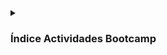 

<details>
  <summary><h3>Índice Actividades Bootcamp</h3> </summary>
      <details>
        <summary> <h4>Módulo 2 - Fundamentos del Desarrollo Front End</h4> </summary>
          <h5> 1.- Aspectos principales del desarrollo en web</h5>
            - <a href="https://github.com/JuanAndresSalas/M2-ABRPO_1.git">Actividad Grupal: M2-ABRPO_1</a>
          <h5> 2.- Hojas de Estilos CSS</h5>
            - <a href="https://github.com/JuanAndresSalas/M2-ABRPO_2.git">Actividad Grupal: M2-ABRPO_2</a><p>
            - <a href="https://github.com/JuanAndresSalas/M2-ABP_Portafolio.git">Actividad Personal: M2-ABP_Portafolio</a>
          <h5> 3.- Responsividad / Bootstrap</h5>
            - <a href="https://github.com/JuanAndresSalas/M2_ABPRO-3-EJERCICIO-GRUPAL.git">Actividad Grupal: M2_ABPRO_3</a>
      </details>
      <details>
        <summary> <h4>Módulo 3 - Fundamentos de Programación en JavaScript</h4> </summary>
          <h5> 1.- Introducción al lenguaje Javascript</h5>
            - <a href="https://github.com/JuanAndresSalas/M3-ABP_1.git">Actividad Personal: M3-ABP_1</a><p>
            - <a href="https://github.com/JuanAndresSalas/Proyecto-Personal-Bootcamp-UNAB.git">Actividad Personal: M3-ABP Portafolio</a>
          <h5> 2.- Objetos</h5>
            - <a href="https://github.com/Sasdalorian/proyecto-grupal-M3.git">Actividad Grupal: M3-ABRPO_2</a><p><p>
            - <a href="https://github.com/JuanAndresSalas/Ejercicios-Individuales.git">Actividad Personal: M3-ABP_2</a><p>
            - <a href="https://github.com/JuanAndresSalas/Ejercicios-Javascript.git">Actividad Personal: M3-ABP_3</a><p>
            - <a href="https://github.com/JuanAndresSalas/M3-ABP_4-Ejercicios-JS.git">Actividad Personal: M3-ABP_4</a><p>
            - <a href="https://github.com/JuanAndresSalas/M3-ABP_5-Ejercicios-JS.git">Actividad Personal: M3-ABP_5</a><p>
            - <a href="https://github.com/JuanAndresSalas/Proyecto-Personal-Bootcamp-UNAB.git">Actividad Personal: M3-ABP_Portafolio</a><p>
            - <a href="https://github.com/Sasdalorian/proyecto-grupal-M3.git">Actividad Grupal: Evaluación Módulo</a><p>
      </details>
      <details>
        <summary> <h4>Módulo 4: Programación Avanzada en Javascript</h4> </summary>
          <h5> 1. Orientación a Objetos en Javascript</h5>
            - <a href="https://github.com/JuanAndresSalas/Ejercicio-JS-POO.git">Actividad Individual: M4-ABP_1</a><p>
      </details>
 </details>

### 

</details>

